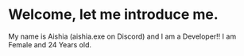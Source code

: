 # Welcome, let me introduce me.
My name is Aishia (aishia.exe on Discord) and I am a Developer!!
I am Female and 24 Years old.
